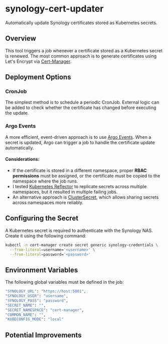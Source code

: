 # synology-cert-updater
Automatically update Synology certificates stored as Kubernetes secrets.

## Overview

This tool triggers a job whenever a certificate stored as a Kubernetes secret is renewed. The most common approach is to generate certificates using Let's Encrypt via [Cert-Manager](https://cert-manager.io/).

## Deployment Options

### CronJob

The simplest method is to schedule a periodic CronJob. External logic can be added to check whether the certificate has changed before executing the update.

### Argo Events

A more efficient, event-driven approach is to use [Argo Events](https://argoproj.github.io/argo-events/). When a secret is updated, Argo can trigger a job to handle the certificate update automatically.

#### Considerations:

- If the certificate is stored in a different namespace, proper **RBAC permissions** must be assigned, or the certificate must be copied to the namespace where the job runs.
- I tested [Kubernetes Reflector](https://github.com/emberstack/kubernetes-reflector) to replicate secrets across multiple namespaces, but it resulted in multiple failing jobs.
- An alternative approach is [ClusterSecret](https://github.com/zakkg3/ClusterSecret), which allows sharing secrets across namespaces more reliably.

## Configuring the Secret

A Kubernetes secret is required to authenticate with the Synology NAS. Create it using the following command:

```sh
kubectl -n cert-manager create secret generic synology-credentials \
  --from-literal=username='<username>' \
  --from-literal=password='<password>'
```

## Environment Variables

The following global variables must be defined in the job:

```sh
"SYNOLOGY_URL": "https://host:5001",
"SYNOLOGY_USER": "username",
"SYNOLOGY_PASS": "password",
"SECRET_NAME": "",
"SECRET_NAMESPACE": "cert-manager",
"COMMON_NAME": "",
"KUBECONFIG_MODE": "local"
```

## Potential Improvements